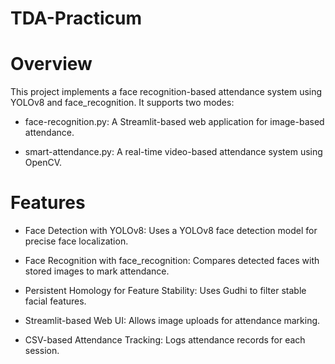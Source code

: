 # TDA-Practicum
# Overview

This project implements a face recognition-based attendance system using YOLOv8 and face_recognition. It supports two modes:

- face-recognition.py: A Streamlit-based web application for image-based attendance.

- smart-attendance.py: A real-time video-based attendance system using OpenCV.

# Features

- Face Detection with YOLOv8: Uses a YOLOv8 face detection model for precise face localization.

- Face Recognition with face_recognition: Compares detected faces with stored images to mark attendance.

- Persistent Homology for Feature Stability: Uses Gudhi to filter stable facial features.

- Streamlit-based Web UI: Allows image uploads for attendance marking.

- CSV-based Attendance Tracking: Logs attendance records for each session.
